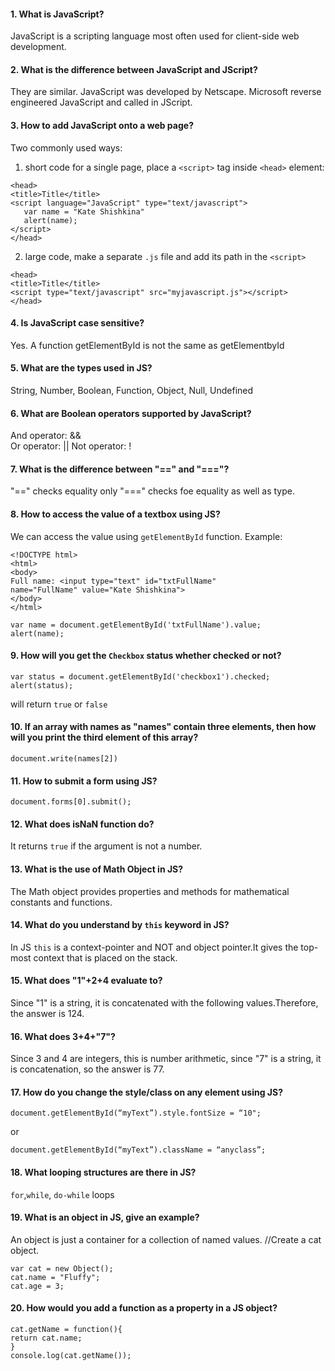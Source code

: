 #### 1. What is JavaScript?
JavaScript is a scripting language most often used for client-side web development.
#### 2. What is the difference between JavaScript and JScript?
They are similar.
JavaScript was developed by Netscape. Microsoft reverse engineered JavaScript and called in JScript.
#### 3. How to add JavaScript onto a web page?
Two commonly used ways:

1)  short code for a single page, place a ```<script>``` tag inside ```<head>``` element:
```
<head>
<title>Title</title>
<script language="JavaScript" type="text/javascript">
   var name = "Kate Shishkina"
   alert(name);
</script>
</head>
```
2) large code, make a separate ```.js``` file and add its path in the ```<script>```
```
<head>
<title>Title</title>
<script type="text/javascript" src="myjavascript.js"></script>
</head>
```
#### 4. Is JavaScript case sensitive?
Yes. A function getElementById is not the same as getElementbyId
#### 5. What are the types used in JS?
String, Number, Boolean, Function, Object, Null, Undefined
#### 6. What are Boolean operators supported by JavaScript?
And operator: &&  
Or operator: ||
Not operator: !
#### 7. What is the difference between "==" and "==="?
"==" checks equality only
"===" checks foe equality as well as type.
#### 8. How to access the value of a textbox using JS?
We can access the value using ```getElementById``` function.
Example:
```
<!DOCTYPE html>
<html>
<body>
Full name: <input type="text" id="txtFullName"
name="FullName" value="Kate Shishkina">
</body>
</html>
```
```
var name = document.getElementById('txtFullName').value;
alert(name);
```
#### 9. How will you get the ```Checkbox``` status whether checked or not?
```
var status = document.getElementById('checkbox1').checked;
alert(status);
```
will return ```true``` or ```false```
#### 10. If an array with names as "names" contain three elements, then how will you print the third element of this array?
```
document.write(names[2])
```
#### 11. How to submit a form using JS?
```
document.forms[0].submit();
```
#### 12. What does isNaN function do?
It returns ```true``` if the argument is not a number.
#### 13. What is the use of Math Object in JS?
The Math object provides properties and methods for mathematical constants and functions.
#### 14. What do you understand by ```this``` keyword in JS?
In JS ```this``` is a context-pointer and NOT and object pointer.It gives the top-most context that is placed on the stack.
#### 15. What does "1"+2+4 evaluate to?
Since "1" is a string, it is concatenated with the following values.Therefore, the answer is 124.
#### 16. What does 3+4+"7"?
Since 3 and 4 are integers, this is number arithmetic, since "7" is a string, it is concatenation, so the answer is 77.
#### 17. How do you change the style/class on any element using JS?
```
document.getElementById(“myText”).style.fontSize = “10";
```
or
```
document.getElementById(“myText”).className = “anyclass”;
```
#### 18. What looping structures are there in JS?
```for```,```while```, ```do-while``` loops
#### 19. What is an object in JS, give an example?
An object is just a container for a collection of named values.
//Create a cat object.
```
var cat = new Object();
cat.name = "Fluffy";
cat.age = 3;
```
#### 20. How would you add a function as a property in a JS object?
```
cat.getName = function(){
return cat.name;
}
console.log(cat.getName());
